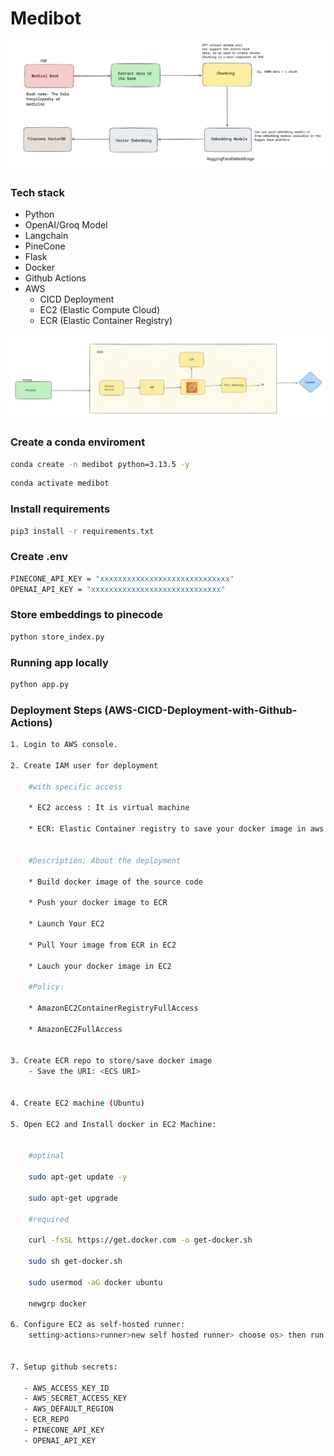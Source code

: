 # Medibot

![alt text](image-2.png)

### Tech stack
- Python
- OpenAI/Groq Model
- Langchain
- PineCone
- Flask
- Docker
- Github Actions
- AWS
    - CICD Deployment
    - EC2 (Elastic Compute Cloud)
    - ECR (Elastic Container Registry)

![alt text](image-1.png)

### Create a conda enviroment 

```bash
conda create -n medibot python=3.13.5 -y
```

```bash
conda activate medibot
```

### Install requirements
```bash
pip3 install -r requirements.txt
```

### Create .env 
```bash
PINECONE_API_KEY = "xxxxxxxxxxxxxxxxxxxxxxxxxxxxx"
OPENAI_API_KEY = "xxxxxxxxxxxxxxxxxxxxxxxxxxxxx"
```

### Store embeddings to pinecode
```bash
python store_index.py
```

### Running app locally
```bash
python app.py
```

### Deployment Steps (AWS-CICD-Deployment-with-Github-Actions)

```bash
1. Login to AWS console.

2. Create IAM user for deployment

	#with specific access

	* EC2 access : It is virtual machine

	* ECR: Elastic Container registry to save your docker image in aws


	#Description: About the deployment

	* Build docker image of the source code

	* Push your docker image to ECR

	* Launch Your EC2 

	* Pull Your image from ECR in EC2

	* Lauch your docker image in EC2

	#Policy:

	* AmazonEC2ContainerRegistryFullAccess

	* AmazonEC2FullAccess

	
3. Create ECR repo to store/save docker image
    - Save the URI: <ECS URI>

	
4. Create EC2 machine (Ubuntu) 

5. Open EC2 and Install docker in EC2 Machine:
	
	
	#optinal

	sudo apt-get update -y

	sudo apt-get upgrade
	
	#required

	curl -fsSL https://get.docker.com -o get-docker.sh

	sudo sh get-docker.sh

	sudo usermod -aG docker ubuntu

	newgrp docker
	
6. Configure EC2 as self-hosted runner:
    setting>actions>runner>new self hosted runner> choose os> then run command one by one


7. Setup github secrets:

   - AWS_ACCESS_KEY_ID
   - AWS_SECRET_ACCESS_KEY
   - AWS_DEFAULT_REGION
   - ECR_REPO
   - PINECONE_API_KEY
   - OPENAI_API_KEY

```